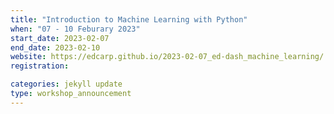 ```yaml
---
title: "Introduction to Machine Learning with Python"
when: "07 - 10 Feburary 2023"
start_date: 2023-02-07
end_date: 2023-02-10
website: https://edcarp.github.io/2023-02-07_ed-dash_machine_learning/
registration:

categories: jekyll update
type: workshop_announcement
---
```

